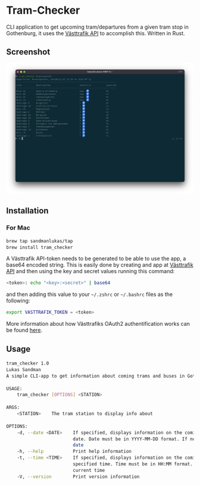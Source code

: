 # Tram-Checker
CLI application to get upcoming tram/departures from a given tram stop in Gothenburg, it uses the [Västtrafik API](https://developer.vasttrafik.se/portal/#/) to accomplish this. Written in Rust.

## Screenshot
![alt text](https://github.com/sandmanlukas/Tram-Checker/blob/master/tram_check.png "Screenshot of Tram-Checker v0.1.1gi")



## Installation

### For Mac

```bash
brew tap sandmanlukas/tap
brew install tram_checker

```
A Västtrafik API-token needs to be generated to be able to use the app, a base64 encoded string. 
This is easily done by creating and app at [Västtrafik API](https://developer.vasttrafik.se/portal/#/) and then using the key and secret values running this command:
```bash
<token>: echo "<key>:<secret>" | base64
```

and then adding this value to your ```~/.zshrc``` or ```~/.bashrc``` files as the following:
```bash
export VASTTRAFIK_TOKEN = <token>
```

More information about how Västtrafiks OAuth2 authentification works can be found [here](https://developer.vasttrafik.se/portal/#/guides/oauth2).

## Usage

```bash
tram_checker 1.0
Lukas Sandman
A simple CLI-app to get information about coming trams and buses in Gothenburg.

USAGE:
    tram_checker [OPTIONS] <STATION>

ARGS:
    <STATION>    The tram station to display info about

OPTIONS:
    -d, --date <DATE>    If specified, displays information on the coming trams/buses on specified
                         date. Date must be in YYYY-MM-DD format. If not specified, uses current
                         date
    -h, --help           Print help information
    -t, --time <TIME>    If specified, displays information on the coming trams/buses 20min from
                         specified time. Time must be in HH:MM format. If not specified, uses the
                         current time
    -V, --version        Print version information
```
